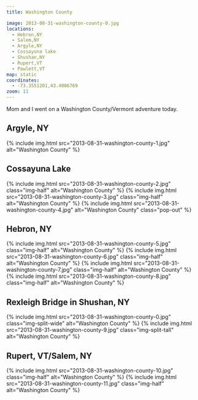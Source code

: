 ```yaml
---
title: Washington County

image: 2013-08-31-washington-county-0.jpg
locations:
  - Hebron,NY
  - Salem,NY
  - Argyle,NY
  - Cossayuna lake
  - Shushan,NY
  - Rupert,VT
  - Pawlett,VT
map: static
coordinates:
  - -73.3551201,43.4006769
zoom: 11
---
```


Mom and I went on a Washington County/Vermont adventure today.

## Argyle, NY

<div class="photos">

{% include img.html src="2013-08-31-washington-county-1.jpg"  alt="Washington County" %}

</div>

## Cossayuna Lake

<div class="photos">

{% include img.html src="2013-08-31-washington-county-2.jpg" class="img-half" alt="Washington County" %}
{% include img.html src="2013-08-31-washington-county-3.jpg" class="img-half" alt="Washington County" %}
{% include img.html src="2013-08-31-washington-county-4.jpg" alt="Washington County" class="pop-out" %}

</div>

## Hebron, NY

<div class="photos">

{% include img.html src="2013-08-31-washington-county-5.jpg" class="img-half" alt="Washington County" %}
{% include img.html src="2013-08-31-washington-county-6.jpg" class="img-half" alt="Washington County" %}
{% include img.html src="2013-08-31-washington-county-7.jpg" class="img-half" alt="Washington County" %}
{% include img.html src="2013-08-31-washington-county-8.jpg" class="img-half" alt="Washington County" %}

</div>

## Rexleigh Bridge in Shushan, NY

<div class="photos">

{% include img.html src="2013-08-31-washington-county-0.jpg"  class="img-split-wide" alt="Washington County" %}
{% include img.html src="2013-08-31-washington-county-9.jpg"  class="img-split-tall" alt="Washington County" %}

</div>

## Rupert, VT/Salem, NY

<div class="photos">

{% include img.html src="2013-08-31-washington-county-10.jpg" class="img-half" alt="Washington County" %}
{% include img.html src="2013-08-31-washington-county-11.jpg" class="img-half" alt="Washington County" %}

</div>
